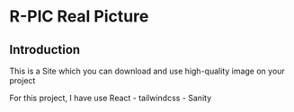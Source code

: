 # R-PIC Real Picture

## Introduction
This is a Site which you can download and use high-quality image on your project

For this project, I have use React - tailwindcss - Sanity

